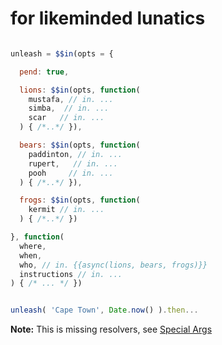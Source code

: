 # for likeminded lunatics

```javascript

unleash = $$in(opts = {

  pend: true,

  lions: $$in(opts, function(
    mustafa, // in. ...
    simba,  // in. ...
    scar   // in. ... 
  ) { /*..*/ }),

  bears: $$in(opts, function(
    paddinton, // in. ...
    rupert,   // in. ...
    pooh     // in. ...
  ) { /*..*/ }),

  frogs: $$in(opts, function(
    kermit // in. ...
  ) { /*..*/ })

}, function(
  where,
  when,
  who, // in. {{async(lions, bears, frogs)}}
  instructions // in. ...
) { /* ... */ })


unleash( 'Cape Town', Date.now() ).then...

```

<b>Note:</b> This is missing resolvers, see [Special Args](https://github.com/nomilous/in.#special-arguments) 